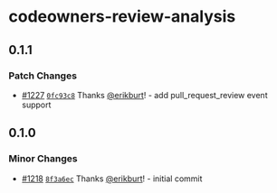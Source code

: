 # codeowners-review-analysis

## 0.1.1

### Patch Changes

- [#1227](https://github.com/smartcontractkit/.github/pull/1227)
  [`0fc93c8`](https://github.com/smartcontractkit/.github/commit/0fc93c8c0a30b421bf45f9905deccdbbca6fde95)
  Thanks [@erikburt](https://github.com/erikburt)! - add pull_request_review
  event support

## 0.1.0

### Minor Changes

- [#1218](https://github.com/smartcontractkit/.github/pull/1218)
  [`8f3a6ec`](https://github.com/smartcontractkit/.github/commit/8f3a6ec03ca4236aaf07d7e9b8e8b6586dd43ee3)
  Thanks [@erikburt](https://github.com/erikburt)! - initial commit
